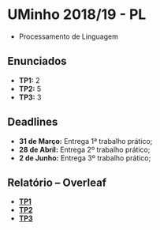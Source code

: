 <!-- ----------------------------------------------------------------------- -->

# UMinho 2018/19 - PL

* Processamento de Linguagem

<!-- ----------------------------------------------------------------------- -->

## Enunciados

* **TP1:** 2
* **TP2:** 5
* **TP3:** 3

<!-- ----------------------------------------------------------------------- -->

## Deadlines

* **31 de Março:** Entrega 1ª trabalho prático;
* **28 de Abril:** Entrega 2º trabalho prático;
* **2 de Junho:** Entrega 3º trabalho prático;

<!-- ----------------------------------------------------------------------- -->

## Relatório – Overleaf

* **[TP1](https://www.overleaf.com/2944695187gpvkgysxckck)**
* **[TP2](https://www.overleaf.com/8338276838hvqjmtbcpnrd)**
* **[TP3](https://www.overleaf.com/6892498473sbdmbpjgqtyr)**

<!-- ----------------------------------------------------------------------- -->
